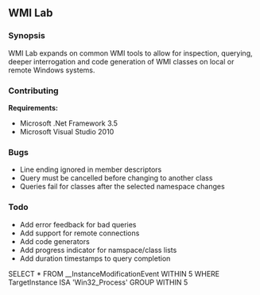 ## WMI Lab

### Synopsis
WMI Lab expands on common WMI tools to allow for inspection, querying, deeper interrogation and code generation of WMI classes on local or remote Windows systems.

### Contributing

__Requirements:__

* Microsoft .Net Framework 3.5
* Microsoft Visual Studio 2010

### Bugs

* Line ending ignored in member descriptors
* Query must be cancelled before changing to another class
* Queries fail for classes after the selected namespace changes

### Todo

* Add error feedback for bad queries
* Add support for remote connections
* Add code generators
* Add progress indicator for namspace/class lists
* Add duration timestamps to query completion

SELECT * FROM __InstanceModificationEvent WITHIN 5 WHERE TargetInstance ISA 'Win32_Process' GROUP WITHIN 5